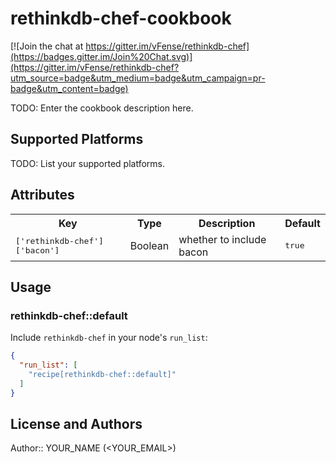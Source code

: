 # rethinkdb-chef-cookbook

[![Join the chat at https://gitter.im/vFense/rethinkdb-chef](https://badges.gitter.im/Join%20Chat.svg)](https://gitter.im/vFense/rethinkdb-chef?utm_source=badge&utm_medium=badge&utm_campaign=pr-badge&utm_content=badge)

TODO: Enter the cookbook description here.

## Supported Platforms

TODO: List your supported platforms.

## Attributes

<table>
  <tr>
    <th>Key</th>
    <th>Type</th>
    <th>Description</th>
    <th>Default</th>
  </tr>
  <tr>
    <td><tt>['rethinkdb-chef']['bacon']</tt></td>
    <td>Boolean</td>
    <td>whether to include bacon</td>
    <td><tt>true</tt></td>
  </tr>
</table>

## Usage

### rethinkdb-chef::default

Include `rethinkdb-chef` in your node's `run_list`:

```json
{
  "run_list": [
    "recipe[rethinkdb-chef::default]"
  ]
}
```

## License and Authors

Author:: YOUR_NAME (<YOUR_EMAIL>)
